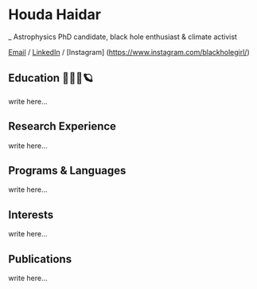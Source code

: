 # Houda Haidar
_ Astrophysics PhD candidate, black hole enthusiast & climate activist

[Email](mailto:houda.physics@gmail.com) / [LinkedIn]([https://workwithcarolyn.com/](https://www.linkedin.com/in/houdahaidar/)) / [Instagram] (https://www.instagram.com/blackholegirl/)


## Education 👩🏻‍🏫🪐

write here...

## Research Experience

write here...


## Programs & Languages

write here...


## Interests

write here...


## Publications

write here...

